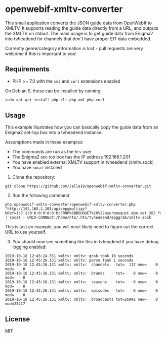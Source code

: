 # openwebif-xmltv-converter

This small application converts the JSON guide data from OpenWebIf to XMLTV. It supports reading the guide data 
directly from a URL, and outputs the XMLTV on stdout. The main usage is to get guide data from Enigma2 into tvheadend 
for channels that don't have proper EIT data embedded.

Currently genre/category information is lost - pull requests are very welcome if this is important to you!

## Requirements

* PHP >= 7.0 with the `xml` and `curl` extensions enabled

On Debian 9, these can be installed by running:

```bash
sudo apt-get install php-cli php-xml php-curl
```

## Usage

This example illustrates how you can basically copy the guide data from an Enigma2 set-top box into a tvheadend 
instance.

Assumptions made in these examples:

* The commands are run as the `hts` user
* The Enigma2 set-top box has the IP address 192.168.1.201
* You have enabled external XMLTV support in tvheadend (xmltv.sock)
* You have `socat` installed

1. Clone the repository:

```
git clone https://github.com/Jalle19/openwebif-xmltv-converter.git
```

2. Run the following command:

```
php openwebif-xmltv-converter/openwebif-xmltv-converter.php "http://192.168.1.201/api/epgmultigz?bRef=1:7:1:0:0:0:0:0:0:0:FROM%20BOUQUET%20%22userbouquet.abm.sat_282_freesat.main.tv%22%20ORDER%20BY%20bouquet" | socat - UNIX-CONNECT:/home/hts/.hts/tvheadend/epggrab/xmltv.sock
```

This is just an example, you will most likely need to figure out the correct URL to use yourself.

3. You should now see something like this in tvheadend if you have debug logging enabled:

```
2019-10-18 12:45:24.551 xmltv: xmltv: grab took 18 seconds
2019-10-18 12:45:26.131 xmltv: xmltv: parse took 1 seconds
2019-10-18 12:45:26.131 xmltv: xmltv:  channels   tot=  117 new=    0 mod=    0
2019-10-18 12:45:26.131 xmltv: xmltv:  brands     tot=    0 new=    0 mod=    0
2019-10-18 12:45:26.131 xmltv: xmltv:  seasons    tot=    0 new=    0 mod=    0
2019-10-18 12:45:26.131 xmltv: xmltv:  episodes   tot=    0 new=    0 mod=    0
2019-10-18 12:45:26.131 xmltv: xmltv:  broadcasts tot=26042 new=    0 mod=23417 
```

## License

MIT
